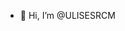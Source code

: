 - 👋 Hi, I’m @ULISESRCM

<!---
ULISESRCM/ULISESRCM is a ✨ special ✨ repository because its `README.md` (this file) appears on your GitHub profile.
You can click the Preview link to take a look at your changes.
--->
